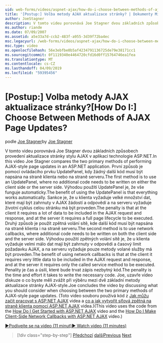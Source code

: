 ```yaml
---
uid: web-forms/videos/aspnet-ajax/how-do-i-choose-between-methods-of-ajax-page-updates
title: '[Postup:] Volba metody AJAX aktualizace stránky? | Dokumenty Microsoft'
author: JoeStagner
description: V tomto videu porovnává Joe Stagner dvou základních způsobech provedení aktualizace stránky stylu AJAX v aplikaci technologie ASP.NET. Prvním způsobem je použít Upd...
ms.author: riande
ms.date: 07/09/2007
ms.assetid: a5e33a7d-ccb2-483f-a955-3d39f72ba4ec
msc.legacyurl: /web-forms/videos/aspnet-ajax/how-do-i-choose-between-methods-of-ajax-page-updates
msc.type: video
ms.openlocfilehash: 56e3ebfbe0b5af4234791136725de79e38171cc1
ms.sourcegitcommit: 0f1119340e4464720cfd16d0ff15764746ea1fea
ms.translationtype: MT
ms.contentlocale: cs-CZ
ms.lasthandoff: 04/09/2019
ms.locfileid: "59395456"
---
```

# <a name="how-do-i-choose-between-methods-of-ajax-page-updates"></a><span data-ttu-id="cdfbd-105">[Postup:] Volba metody AJAX aktualizace stránky?</span><span class="sxs-lookup"><span data-stu-id="cdfbd-105">[How Do I:] Choose Between Methods of AJAX Page Updates?</span></span>

<span data-ttu-id="cdfbd-106">podle [Joe Stagner](https://github.com/JoeStagner)</span><span class="sxs-lookup"><span data-stu-id="cdfbd-106">by [Joe Stagner](https://github.com/JoeStagner)</span></span>

<span data-ttu-id="cdfbd-107">V tomto videu porovnává Joe Stagner dvou základních způsobech provedení aktualizace stránky stylu AJAX v aplikaci technologie ASP.NET.</span><span class="sxs-lookup"><span data-stu-id="cdfbd-107">In this video Joe Stagner compares the two primary methods of performing AJAX-style page updates in an ASP.NET application.</span></span> <span data-ttu-id="cdfbd-108">První způsob je pomocí ovládacího prvku UpdatePanel, kdy žádný další kód musí být napsána na straně klienta nebo na straně serveru.</span><span class="sxs-lookup"><span data-stu-id="cdfbd-108">The first method is to use an UpdatePanel, where no additional code needs to be written on either the client side or the server side.</span></span> <span data-ttu-id="cdfbd-109">Výhodou použití UpdatePanel je, že vše funguje automaticky.</span><span class="sxs-lookup"><span data-stu-id="cdfbd-109">The benefit of using the UpdatePanel is that everything works automatically.</span></span> <span data-ttu-id="cdfbd-110">Sankce je, že u klienta vyžaduje velké množství dat, které mají být zahrnuty v AJAX žádostí a odpovědí a na serveru vyžaduje životní cyklus celou stránku má být proveden.</span><span class="sxs-lookup"><span data-stu-id="cdfbd-110">The penalty is that at the client it requires a lot of data to be included in the AJAX request and response, and at the server it requires a full page lifecycle to be executed.</span></span> <span data-ttu-id="cdfbd-111">Druhý způsob je použít zpětná volání sítě, kde další kód musí být napsána na straně klienta i na straně serveru.</span><span class="sxs-lookup"><span data-stu-id="cdfbd-111">The second method is to use network callbacks, where additional code needs to be written on both the client side and the server side.</span></span> <span data-ttu-id="cdfbd-112">Výhodou použití zpětných volání sítě je, že u klienta vyžaduje velmi málo dat mají být zahrnuty v odpovědi a časový limit požadavku AJAX, a na serveru vyžaduje pouze metody volané služby má být proveden.</span><span class="sxs-lookup"><span data-stu-id="cdfbd-112">The benefit of using network callbacks is that at the client it requires very little data to be included in the AJAX request and response, and at the server it requires only the called service method to be executed.</span></span> <span data-ttu-id="cdfbd-113">Penality je čas a úsilí, které bude trvat zápis nezbytný kód.</span><span class="sxs-lookup"><span data-stu-id="cdfbd-113">The penality is the time and effort it takes to write the necessary code.</span></span> <span data-ttu-id="cdfbd-114">Joe, uzavře video diskuze o co byste měli zvážit při výběru mezi dvě základní metody aktualizace stránky AJAX-style.</span><span class="sxs-lookup"><span data-stu-id="cdfbd-114">Joe concludes the video by discussing what you should consider when choosing between the two primary methods of AJAX-style page updates.</span></span> <span data-ttu-id="cdfbd-115">(Toto video souboru používá kód z [Jak můžu začít pracovat s ASP.NET AJAX](how-do-i-get-started-with-aspnet-ajax.md) videa a [co a jak vytvořit síťová zpětná na straně klienta pomocí ASP.NET AJAX](how-do-i-make-client-side-network-callbacks-with-aspnet-ajax.md) videa.)</span><span class="sxs-lookup"><span data-stu-id="cdfbd-115">(This video uses the code from the [How Do I Get Started with ASP.NET AJAX](how-do-i-get-started-with-aspnet-ajax.md) video and the [How Do I Make Client-Side Network Callbacks with ASP.NET AJAX](how-do-i-make-client-side-network-callbacks-with-aspnet-ajax.md) video.)</span></span>

[<span data-ttu-id="cdfbd-116">&#9654;Podívejte se na video (11 minut)</span><span class="sxs-lookup"><span data-stu-id="cdfbd-116">&#9654; Watch video (11 minutes)</span></span>](https://channel9.msdn.com/Blogs/ASP-NET-Site-Videos/how-do-i-choose-between-methods-of-ajax-page-updates)

> [!div class="step-by-step"]
> <span data-ttu-id="cdfbd-117">[Předchozí](how-do-i-update-multiple-regions-of-a-page-with-aspnet-ajax.md)
> [další](how-do-i-use-other-javascript-user-interface-libraries-with-aspnet-ajax.md)</span><span class="sxs-lookup"><span data-stu-id="cdfbd-117">[Previous](how-do-i-update-multiple-regions-of-a-page-with-aspnet-ajax.md)
[Next](how-do-i-use-other-javascript-user-interface-libraries-with-aspnet-ajax.md)</span></span>
